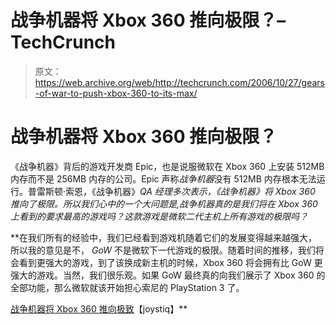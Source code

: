 # 战争机器将 Xbox 360 推向极限？–TechCrunch

> 原文：<https://web.archive.org/web/http://techcrunch.com/2006/10/27/gears-of-war-to-push-xbox-360-to-its-max/>

# 战争机器将 Xbox 360 推向极限？

《战争机器》背后的游戏开发商 Epic，也是说服微软在 Xbox 360 上安装 512MB 内存而不是 256MB 内存的公司。Epic 声称*战争机器*没有 512MB 内存根本无法运行。普雷斯顿·索恩，《战争机器》*QA 经理多次表示，《战争机器》*将 Xbox 360 推向了极限。所以我们心中的一个大问题是,*战争机器*真的是我们将在 Xbox 360 上看到的要求最高的游戏吗？这款游戏是微软二代主机上所有游戏的极限吗？**

 **在我们所有的经验中，我们已经看到游戏机随着它们的发展变得越来越强大，所以我的意见是不， *GoW* 不是微软下一代游戏的极限。随着时间的推移，我们将会看到更强大的游戏，到了该换成新主机的时候，Xbox 360 将会拥有比 GoW 更强大的游戏。当然，我们很乐观。如果 GoW 最终真的向我们展示了 Xbox 360 的全部功能，那么微软就该开始担心索尼的 PlayStation 3 了。

[战争机器将 Xbox 360 推向极致](https://web.archive.org/web/20211019040153/http://www.joystiq.com/2006/10/26/is-gears-of-war-as-good-as-it-gets/)【joystiq】**